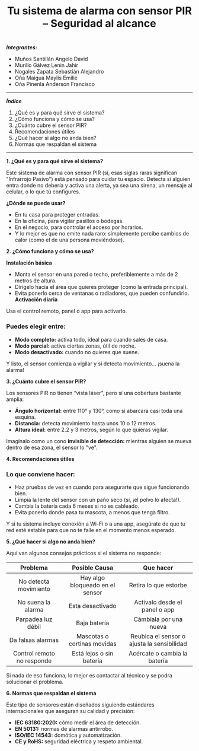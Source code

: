<center> 
<h1> Tu sistema de alarma con sensor PIR – Seguridad al alcance <h1>  
</center>

***Integrantes:***
- Muños Santillán Angelo David
- Murillo Gálvez Lenin Jahir
- Nogales Zapata Sebastián Alejandro
- Oña Maigua Maylis Emilie
- Oña Pinenla Anderson Francisco
 -----

***Índice***

1.  ¿Qué es y para qué sirve el sistema?
2. ¿Cómo funciona y cómo se usa?
3. ¿Cuánto cubre el sensor PIR?
4. Recomendaciones útiles
5. ¿Qué hacer si algo no anda bien?
6. Normas que respaldan el sistema
----

**1. ¿Qué es y para qué sirve el sistema?**

Este sistema de alarma con sensor PIR (sí, esas siglas raras significan "Infrarrojo Pasivo") está pensado para cuidar tu espacio. Detecta si alguien entra donde no debería y activa una alerta, ya sea una sirena, un mensaje al celular, o lo que tú configures.

**¿Dónde se puede usar?**
- En tu casa para proteger entradas.
- En la oficina, para vigilar pasillos o bodegas.
- En el negocio, para controlar el acceso por horarios.
- Y lo mejor es que no emite nada raro: simplemente percibe cambios de calor (como el de una persona moviéndose).

**2.   ¿Cómo funciona y cómo se usa?**

**Instalación básica**
- Monta el sensor en una pared o techo, preferiblemente a más de 2 metros de altura.
- Dirígelo hacia el área que quieres proteger (como la entrada principal).
- Evita ponerlo cerca de ventanas o radiadores, que pueden confundirlo.
 **Activación diaria** 

Usa el control remoto, panel o app para activarlo.

### Puedes elegir entre: 

- **Modo completo:** activa todo, ideal para cuando sales de casa.
- **Modo parcial:** activa ciertas zonas, útil de noche.
- **Modo desactivado:** cuando no quieres que suene.

Y listo, el sensor comienza a vigilar y si detecta movimiento… ¡suena la alarma!

**3. ¿Cuánto cubre el sensor PIR?**

Los sensores PIR no tienen “vista láser”, pero sí una cobertura bastante amplia:

- **Ángulo horizontal:** entre 110° y 130°, como si abarcara casi toda una esquina.
- **Distancia:** detecta movimiento hasta unos 10 o 12 metros.
- **Altura ideal:** entre 2.2 y 3 metros, según lo que quieras vigilar.

Imagínalo como un cono **invisible de detección:** mientras alguien se mueva dentro de esa zona, el sensor lo "ve".

**4. Recomendaciones útiles**

### Lo que conviene hacer:

- Haz pruebas de vez en cuando para asegurarte que sigue funcionando bien.
- Limpia la lente del sensor con un paño seco (sí, ¡el polvo lo afecta!).
- Cambia la batería cada 6 meses si no es cableado.
- Evita ponerlo donde pasa tu mascota, a menos que tenga filtro.

Y si tu sistema incluye conexión a Wi-Fi o a una app, asegúrate de que tu red esté estable para que no te falle en el momento menos esperado.

**5. ¿Qué hacer si algo no anda bien?**

Aquí van algunos consejos prácticos si el sistema no responde:

|          Problema          |          Posible Causa          |                  Que hacer                 |
|:--------------------------:|:-------------------------------:|:------------------------------------------:|
|    No detecta movimiento   | Hay algo bloqueado en el sensor |            Retira lo que estorbe           |
|     No suena la alarma     |         Esta desactivado        |       Actívalo desde el panel o app        |
|     Parpadea luz débil     |           Baja batería          |           Cámbiala por una nueva           |
|      Da falsas alarmas     |   Mascotas o cortinas movidas   | Reubica el sensor o ajusta la sensibilidad |
| Control remoto no responde |     Está lejos o sin batería    |        Acércate o cambia la batería        |

Si nada de eso funciona, lo mejor es contactar al técnico y se podra solucionar el problema.

**6. Normas que respaldan el sistema**

Este tipo de sensores están diseñados siguiendo estándares internacionales que aseguran su calidad y precisión:
- **IEC 63180:2020:** cómo medir el área de detección.
- **EN 50131:** normas de alarmas antirrobo.
- **ISO/IEC 14543:** domótica y automatización.
- **CE y RoHS:** seguridad eléctrica y respeto ambiental.
